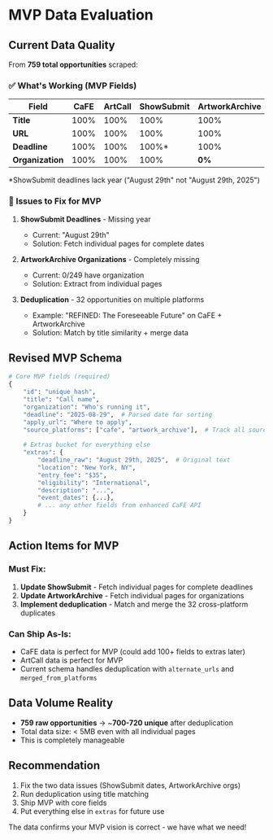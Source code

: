 # MVP Data Evaluation

## Current Data Quality

From **759 total opportunities** scraped:

### ✅ What's Working (MVP Fields)

| Field | CaFE | ArtCall | ShowSubmit | ArtworkArchive |
|-------|------|---------|------------|----------------|
| **Title** | 100% | 100% | 100% | 100% |
| **URL** | 100% | 100% | 100% | 100% |
| **Deadline** | 100% | 100% | 100%* | 100% |
| **Organization** | 100% | 100% | 100% | **0%** |

*ShowSubmit deadlines lack year ("August 29th" not "August 29th, 2025")

### 🔧 Issues to Fix for MVP

1. **ShowSubmit Deadlines** - Missing year
   - Current: "August 29th"
   - Solution: Fetch individual pages for complete dates

2. **ArtworkArchive Organizations** - Completely missing
   - Current: 0/249 have organization
   - Solution: Extract from individual pages

3. **Deduplication** - 32 opportunities on multiple platforms
   - Example: "REFINED: The Foreseeable Future" on CaFE + ArtworkArchive
   - Solution: Match by title similarity + merge data

## Revised MVP Schema

```python
# Core MVP fields (required)
{
    "id": "unique_hash",
    "title": "Call name",
    "organization": "Who's running it", 
    "deadline": "2025-08-29",  # Parsed date for sorting
    "apply_url": "Where to apply",
    "source_platforms": ["cafe", "artwork_archive"],  # Track all sources
    
    # Extras bucket for everything else
    "extras": {
        "deadline_raw": "August 29th, 2025",  # Original text
        "location": "New York, NY",
        "entry_fee": "$35",
        "eligibility": "International",
        "description": "...",
        "event_dates": {...},
        # ... any other fields from enhanced CaFE API
    }
}
```

## Action Items for MVP

### Must Fix:
1. **Update ShowSubmit** - Fetch individual pages for complete deadlines
2. **Update ArtworkArchive** - Fetch individual pages for organizations
3. **Implement deduplication** - Match and merge the 32 cross-platform duplicates

### Can Ship As-Is:
- CaFE data is perfect for MVP (could add 100+ fields to extras later)
- ArtCall data is perfect for MVP
- Current schema handles deduplication with `alternate_urls` and `merged_from_platforms`

## Data Volume Reality

- **759 raw opportunities** → ~**700-720 unique** after deduplication
- Total data size: < 5MB even with all individual pages
- This is completely manageable

## Recommendation

1. Fix the two data issues (ShowSubmit dates, ArtworkArchive orgs)
2. Run deduplication using title matching
3. Ship MVP with core fields
4. Put everything else in `extras` for future use

The data confirms your MVP vision is correct - we have what we need!